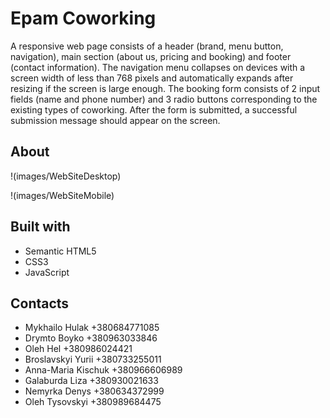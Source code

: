 # Epam Coworking

A responsive web page consists of a header (brand, menu button, navigation), main section (about us, pricing and booking) and footer (contact information). The navigation menu collapses on devices with a screen width of less than 768 pixels and automatically expands after resizing if the screen is large enough. The booking form consists of 2 input fields (name and phone number) and 3 radio buttons corresponding to the existing types of coworking. After the form is submitted, a successful submission message should appear on the screen.

## About

!(images/WebSiteDesktop)

!(images/WebSiteMobile)


## Built with
- Semantic HTML5
- CSS3
- JavaScript

## Contacts

- Mykhailo Hulak +380684771085
- Drymto Boyko +380963033846
- Oleh Hel +380986024421
- Broslavskyi Yurii +380733255011
- Anna-Maria Kischuk +380966606989
- Galaburda Liza +380930021633
- Nemyrka Denys +380634372999
- Oleh Tysovskyi +380989684475
